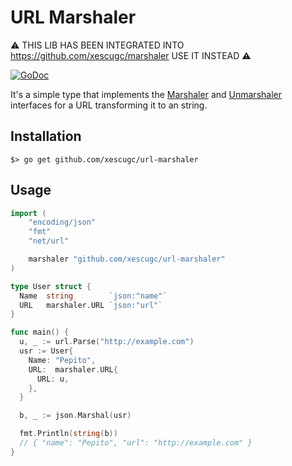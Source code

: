 # URL Marshaler

:warning: THIS LIB HAS BEEN INTEGRATED INTO https://github.com/xescugc/marshaler USE IT INSTEAD :warning:

[![GoDoc](https://godoc.org/github.com/xescugc/url-marshaler?status.svg)](https://godoc.org/github.com/xescugc/url-marshaler)

It's a simple type that implements the [Marshaler](https://golang.org/pkg/encoding/json/#Marshaler) and [Unmarshaler](https://golang.org/pkg/encoding/json/#Unmarshaler) interfaces for a URL transforming it to an string.

## Installation

```
$> go get github.com/xescugc/url-marshaler
```

## Usage

```go
import (
	"encoding/json"
	"fmt"
	"net/url"

	marshaler "github.com/xescugc/url-marshaler"
)

type User struct {
  Name  string        `json:"name"`
  URL   marshaler.URL `json:"url"`
}

func main() {
  u, _ := url.Parse("http://example.com")
  usr := User{
    Name: "Pepito",
    URL:  marshaler.URL{
      URL: u,
    },
  }

  b, _ := json.Marshal(usr)

  fmt.Println(string(b))
  // { "name": "Pepito", "url": "http://example.com" }
}
```
